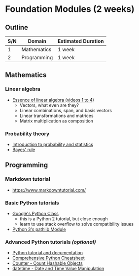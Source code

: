 #   Foundation Modules (2 weeks)

##  Outline
| S/N | Domain      | Estimated Duration |
| --- | ----------- | ------------------ |
| 1   | Mathematics | 1 week             |
| 2   | Programming | 1 week             |


##  Mathematics

### Linear algebra
*   [Essence of linear algebra (videos 1 to 4)](https://www.youtube.com/playlist?list=PLZHQObOWTQDPD3MizzM2xVFitgF8hE_ab)
    *   Vectors, what even are they?
    *   Linear combinations, span, and basis vectors
    *   Linear transformations and matrices
    *   Matrix multiplication as composition

### Probability theory
*   [Introduction to probability and statistics](https://seeing-theory.brown.edu/index.html)
*   [Bayes' rule](https://arbital.com/p/bayes_rule/?l=693)


##  Programming

### Markdown tutorial
*   https://www.markdowntutorial.com/

### Basic Python tutorials
*   [Google's Python Class](https://developers.google.com/edu/python/)
    *   this is a Python 2 tutorial, but close enough
    *   learn to use stack overflow to solve compatibility issues
*   [Python 3's pathlib Module](https://realpython.com/python-pathlib/)

### Advanced Python tutorials *(optional)*
*   [Python tutorial and documentation](https://docs.python.org/3/tutorial/)
*   [Comprehensive Python Cheatsheet](https://gto76.github.io/python-cheatsheet/)
*   [Counter - Count Hashable Objects](https://pymotw.com/3/collections/counter.html)
*   [datetime - Date and Time Value Manipulation](https://pymotw.com/3/datetime/)
